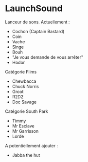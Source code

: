 # LaunchSound

Lanceur de sons. Actuellement :

* Cochon (Captain Bastard)
* Coin
* Vache
* Singe
* Bouh
* "Je vous demande de vous arrêter"
* Hodor

Catégorie Flims
* Chewbacca
* Chuck Norris
* Groot
* R2D2
* Doc Savage

Catégorie South Park
* Timmy
* Mr Esclave
* Mr Garrisson
* Lorde
 
A potentiellement ajouter :
* Jabba the hut
